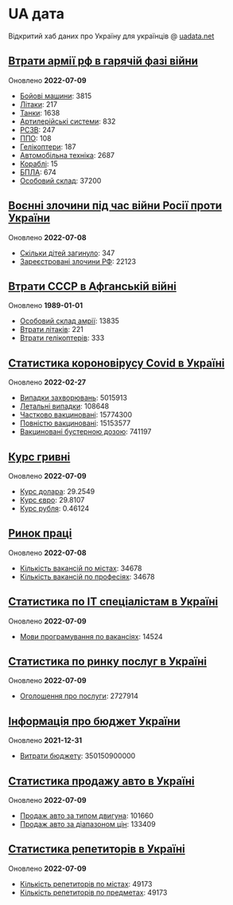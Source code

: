 # UA дата
Відкритий хаб даних про Україну для українців @ [uadata.net](https://uadata.net/)

## [Втрати армії рф в гарячій фазі війни](https://uadata.net/vtraty-rf.data)
Оновлено **2022-07-09**

- [Бойові машини](https://uadata.net/vtraty-rf:bbm.data): 3815
- [Літаки](https://uadata.net/vtraty-rf:planes.data): 217
- [Танки](https://uadata.net/vtraty-rf:tanks.data): 1638
- [Артилерійські системи](https://uadata.net/vtraty-rf:artilery.data): 832
- [РСЗВ](https://uadata.net/vtraty-rf:rszv.data): 247
- [ППО](https://uadata.net/vtraty-rf:ppo.data): 108
- [Гелікоптери](https://uadata.net/vtraty-rf:helicopters.data): 187
- [Автомобільна техніка](https://uadata.net/vtraty-rf:auto.data): 2687
- [Кораблі](https://uadata.net/vtraty-rf:ships.data): 15
- [БПЛА](https://uadata.net/vtraty-rf:bpla.data): 674
- [Особовий склад](https://uadata.net/vtraty-rf.data): 37200

## [Воєнні злочини під час війни Росії проти України](https://uadata.net/zlochiny-rf.data)
Оновлено **2022-07-08**

- [Скільки дітей загинуло](https://uadata.net/zlochiny-rf.data): 347
- [Зареєстровані злочини РФ](https://uadata.net/zlochiny-rf:registered-crimes.data): 22123

## [Втрати СССР в Афганській війні](https://uadata.net/vtraty-su-in-afgan.data)
Оновлено **1989-01-01**

- [Особовий склад амрії](https://uadata.net/vtraty-su-in-afgan.data): 13835
- [Втрати літаків](https://uadata.net/vtraty-su-in-afgan:soviet-aircraft-losses-in-afgan-war.data): 221
- [Втрати гелікоптерів](https://uadata.net/vtraty-su-in-afgan:soviet-helicopters-losses-in-afgan-war.data): 333

## [Статистика короновірусу Covid в Україні](https://uadata.net/corona.data)
Оновлено **2022-02-27**

- [Випадки захворювань](https://uadata.net/corona.data): 5015913
- [Летальні випадки](https://uadata.net/corona:totla-deaths.data): 108648
- [Частково вакциновані](https://uadata.net/corona:persons-vaccinated.data): 15774300
- [Повністю вакциновані](https://uadata.net/corona:persons-fully-vaccinated.data): 15153577
- [Вакциновані бустерною дозою](https://uadata.net/corona:persons-with-booster.data): 741197

## [Курс гривні](https://uadata.net/kurs-hryvni.data)
Оновлено **2022-07-09**

- [Курс долара](https://uadata.net/kurs-hryvni.data): 29.2549
- [Курс євро](https://uadata.net/kurs-hryvni:euro-to-hryvna.data): 29.8107
- [Курс рубля](https://uadata.net/kurs-hryvni:fubl-to-hryvna.data): 0.46124

## [Ринок праці](https://uadata.net/rynok-praci.data)
Оновлено **2022-07-08**

- [Кількість вакансій по містах](https://uadata.net/rynok-praci.data): 34678
- [Кількість вакансій по професіях](https://uadata.net/rynok-praci:positions.data): 34678

## [Статистика по ІТ спеціалістам в Україні](https://uadata.net/rozrobka-softu.data)
Оновлено **2022-07-09**

- [Мови програмування по вакансіях](https://uadata.net/rozrobka-softu.data): 14524

## [Статистика по ринку послуг в Україні](https://uadata.net/poslugy.data)
Оновлено **2022-07-09**

- [Оголошення про послуги](https://uadata.net/poslugy.data): 2727914

## [Інформація про бюджет України](https://uadata.net/budget.data)
Оновлено **2021-12-31**

- [Витрати бюджету](https://uadata.net/budget.data): 350150900000

## [Статистика продажу авто в Україні](https://uadata.net/automobiles.data)
Оновлено **2022-07-09**

- [Продаж авто за типом двигуна](https://uadata.net/automobiles.data): 101660
- [Продаж авто за діапазоном цін](https://uadata.net/automobiles:auto-prices.data): 133409

## [Статистика репетиторів в Україні](https://uadata.net/tutors.data)
Оновлено **2022-07-09**

- [Кількість репетиторів по містах](https://uadata.net/tutors.data): 49173
- [Кількість репетиторів по предметах](https://uadata.net/tutors:tutor-subjects.data): 49173

